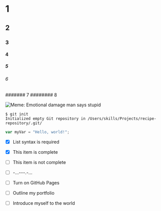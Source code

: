# 1
## 2
### 3
#### 4
##### 5
###### 6
####### 7
######## 8


![Meme: Emotional damage man says stupid](https://imgs.search.brave.com/P3cY3NwMqV0S1Rawwnm-_gjwMfieyz-u0vSj7KegwR8/rs:fit:860:0:0:0/g:ce/aHR0cHM6Ly9pbWdz/LnNlYXJjaC5icmF2/ZS5jb20vX253QWtq/OTFQeUxSUWhKQ0hK/b01WOFhFR0d1TWV1/aXBtNjhkNks1RW14/ay9yczpmaXQ6NTAw/OjA6MDowL2c6Y2Uv/YUhSMGNITTZMeTl0/WldScC9ZUzUwWlc1/dmNpNWpiMjB2L1ls/OUVURWswYVRWZldV/VkIvUVVGQlRTOXpk/SFZ3YVdRdC9hV1Jw/YjNRdGMzUjFjR2xr/L0xtZHBaZy5naWY.gif)

```
$ git init
Initialized empty Git repository in /Users/skills/Projects/recipe-repository/.git/
```
``` javascript
var myVar = "Hello, world!";
```
- [x] List syntax is required
- [x] This item is complete
- [ ] This item is not complete
- [ ] -...---.-...


- [ ] Turn on GitHub Pages
- [ ] Outline my portfolio
- [ ] Introduce myself to the world
